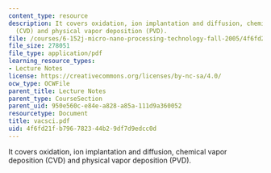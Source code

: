 ```yaml
---
content_type: resource
description: It covers oxidation, ion implantation and diffusion, chemical vapor deposition
  (CVD) and physical vapor deposition (PVD).
file: /courses/6-152j-micro-nano-processing-technology-fall-2005/4f6fd21fb796782344b29df7d9edcc0d_vacsci.pdf
file_size: 278051
file_type: application/pdf
learning_resource_types:
- Lecture Notes
license: https://creativecommons.org/licenses/by-nc-sa/4.0/
ocw_type: OCWFile
parent_title: Lecture Notes
parent_type: CourseSection
parent_uid: 950e560c-e84e-a828-a85a-111d9a360052
resourcetype: Document
title: vacsci.pdf
uid: 4f6fd21f-b796-7823-44b2-9df7d9edcc0d
---
```

It covers oxidation, ion implantation and diffusion, chemical vapor deposition (CVD) and physical vapor deposition (PVD).